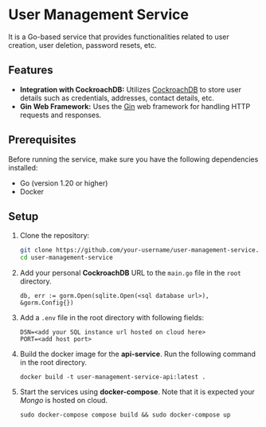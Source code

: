 # User Management Service

It is a Go-based service that provides functionalities related to user creation, user deletion, password resets, etc.

## Features

- **Integration with CockroachDB:** Utilizes [CockroachDB](https://github.com/cockroachdb/cockroach) to store user details such as credentials, addresses, contact details, etc. 
- **Gin Web Framework:** Uses the [Gin](https://github.com/gin-gonic/gin) web framework for handling HTTP requests and responses.

## Prerequisites

Before running the service, make sure you have the following dependencies installed:

- Go (version 1.20 or higher)
- Docker 

## Setup

1. Clone the repository:

   ```bash
   git clone https://github.com/your-username/user-management-service.git
   cd user-management-service

2. Add your personal **CockroachDB** URL to the `main.go` file in the `root` directory.

   ```
   db, err := gorm.Open(sqlite.Open(<sql database url>), &gorm.Config{})
   ```
   
4. Add a `.env` file in the root directory with following fields:
   
   ```
   DSN=<add your SQL instance url hosted on cloud here>
   PORT=<add host port>
   ```

5. Build the docker image for the **api-service**. Run the following command in the root directory.

   ```
   docker build -t user-management-service-api:latest .
   ```

6. Start the services using **docker-compose**. Note that it is expected your *Mongo* is hosted on cloud.

   ```
   sudo docker-compose compose build && sudo docker-compose up
   ```